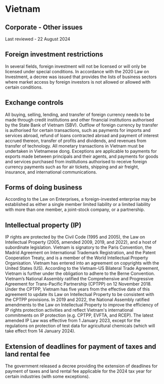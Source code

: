 # Vietnam
## Corporate - Other issues
Last reviewed - 22 August 2024
## Foreign investment restrictions
In several fields, foreign investment will not be licensed or will only be licensed under special conditions. In accordance with the 2020 Law on Investment, a decree was issued that provides the lists of business sectors where market access by foreign investors is not allowed or allowed with certain conditions.
## Exchange controls
All buying, selling, lending, and transfer of foreign currency needs to be made through credit institutions and other financial institutions authorised by the State Bank of Vietnam (SBV).
Outflow of foreign currency by transfer is authorised for certain transactions, such as payments for imports and services abroad, refund of loans contracted abroad and payment of interest accrued thereon, transfer of profits and dividends, and revenues from transfer of technology.
All monetary transactions in Vietnam must be undertaken in Vietnamese dong. Exceptions are applicable to payments for exports made between principals and their agents, and payments for goods and services purchased from institutions authorised to receive foreign currency payments such as for air tickets, shipping and air freight, insurance, and international communications.
## Forms of doing business
According to the Law on Enterprises, a foreign-invested enterprise may be established as either a single member limited liability or a limited liability with more than one member, a joint-stock company, or a partnership.
## Intellectual property (IP)
IP rights are protected by the Civil Code (1995 and 2005), the Law on Intellectual Property (2005, amended 2009, 2019, and 2022), and a host of subordinate legislation.
Vietnam is signatory to the Paris Convention, the Madrid Agreement on International Trademark Registration, and the Patent Cooperation Treaty, and is a member of the World Intellectual Property Organisation. Vietnam has entered into an agreement on copyrights with the United States (US). According to the Vietnam-US Bilateral Trade Agreement, Vietnam is further under the obligation to adhere to the Berne Convention.
Vietnam’s National Assembly ratified the Comprehensive and Progressive Agreement for Trans-Pacific Partnership (CPTPP) on 12 November 2018. Under the CPTPP, Vietnam has five years from the effective date of this agreement to update its Law on Intellectual Property to be consistent with the CPTPP provisions.
In 2019 and 2022, the National Assembly ratified amendments to the Law on Intellectual Property to improve the efficiency of IP rights protection activities and reflect Vietnam's international commitments on IP protection (e.g. CPTPP, EVFTA, and RCEP). The latest amended IP Law was effective from 1 January 2023, except for the regulations on protection of test data for agricultural chemicals (which will take effect from 14 January 2024).
## Extension of deadlines for payment of taxes and land rental fee
The government released a decree providing the extension of deadlines for payment of taxes and land rental fee applicable for the 2024 tax year for certain industries (with some exceptions).
